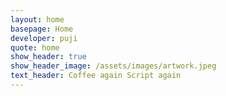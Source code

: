 ```yaml
---
layout: home
basepage: Home
developer: puji
quote: home
show_header: true
show_header_image: /assets/images/artwork.jpeg
text_header: Coffee again Script again
---  
```


